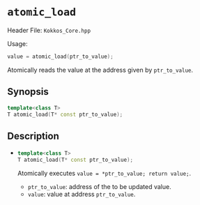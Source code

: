 # `atomic_load`

Header File: `Kokkos_Core.hpp`

Usage:
```c++
value = atomic_load(ptr_to_value);
```

Atomically reads the value at the address given by `ptr_to_value`.

## Synopsis

```c++
template<class T>
T atomic_load(T* const ptr_to_value);
```

## Description

* ```c++
  template<class T>
  T atomic_load(T* const ptr_to_value);
  ```

  Atomically executes `value = *ptr_to_value; return value;`. 
  * `ptr_to_value`: address of the to be updated value.
  * `value`: value at address `ptr_to_value`.
